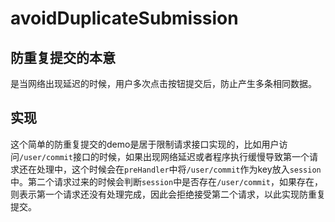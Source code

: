 # avoidDuplicateSubmission
## 防重复提交的本意

是当网络出现延迟的时候，用户多次点击按钮提交后，防止产生多条相同数据。
## 实现

这个简单的防重复提交的demo是居于限制请求接口实现的，比如用户访问`/user/commit`接口的时候，如果出现网络延迟或者程序执行缓慢导致第一个请求还在处理中，这个时候会在`preHandler`中将`/user/commit`作为key放入`session`中。第二个请求过来的时候会判断`session`中是否存在`/user/commit`，如果存在，则表示第一个请求还没有处理完成，因此会拒绝接受第二个请求，以此实现防重复提交。
